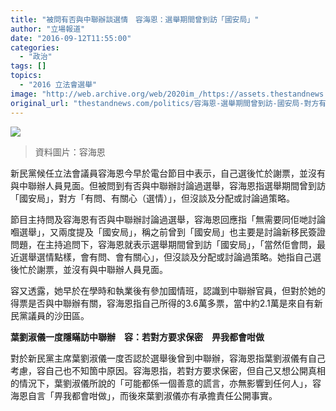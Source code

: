 ```yaml
---
title: "被問有否與中聯辦談選情　容海恩：選舉期間曾到訪「國安局」"
author: "立場報道"
date: "2016-09-12T11:55:00"
categories:
  - "政治"
tags: []
topics:
  - "2016 立法會選舉"
image: "http://web.archive.org/web/2020im_/https://assets.thestandnews.com/media/photos/yung-tvb_D9j0z.png"
original_url: "thestandnews.com/politics/容海恩-選舉期間曾到訪-國安局-對方有關心選情"
---
```

![](http://web.archive.org/web/2020im_/https://assets.thestandnews.com/media/photos/yung-tvb_D9j0z.png)
> 資料圖片：容海恩

新民黨候任立法會議員容海恩今早於電台節目中表示，自己選後忙於謝票，並沒有與中聯辦人員見面。但被問到有否與中聯辦討論過選舉，容海恩指選舉期間曾到訪「國安局」，對方「有問、有關心（選情）」，但沒談及分配或討論過策略。

節目主持問及容海恩有否與中聯辦討論過選舉，容海恩回應指「無需要同佢哋討論嗰選舉」，又兩度提及「國安局」，稱之前曾到「國安局」也主要是討論新移民簽證問題，在主持追問下，容海恩就表示選舉期間曾到訪「國安局」，「當然佢會問，最近選舉選情點樣，會有問、會有關心」，但沒談及分配或討論過策略。她指自己選後忙於謝票，並沒有與中聯辦人員見面。

容又透露，她早於在學時和執業後有參加國情班，認識到中聯辦官員，但對於她的得票是否與中聯辦有關，容海恩指自己所得的3.6萬多票，當中約2.1萬是來自有新民黨議員的沙田區。

**葉劉淑儀一度隱瞞訪中聯辦　容：若對方要求保密　畀我都會咁做**

對於新民黨主席葉劉淑儀一度否認於選舉後曾到中聯辦，容海恩指葉劉淑儀有自己考慮，容自己也不知箇中原因。容海恩指，若對方要求保密，但自己又想公開真相的情況下，葉劉淑儀所說的「可能都係一個善意的謊言，亦無影響到任何人」，容海恩自言「畀我都會咁做」，而後來葉劉淑儀亦有承擔責任公開事實。